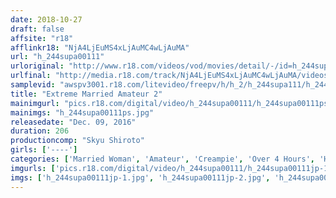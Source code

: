 ```yaml
---
date: 2018-10-27
draft: false
affsite: "r18"
afflinkr18: "NjA4LjEuMS4xLjAuMC4wLjAuMA"
url: "h_244supa00111"
urloriginal: "http://www.r18.com/videos/vod/movies/detail/-/id=h_244supa00111"
urlfinal: "http://media.r18.com/track/NjA4LjEuMS4xLjAuMC4wLjAuMA/videos/vod/movies/detail/-/id=h_244supa00111"
samplevid: "awspv3001.r18.com/litevideo/freepv/h/h_2/h_244supa111/h_244supa111_dmb_w.mp4"
title: "Extreme Married Amateur 2"
mainimgurl: "pics.r18.com/digital/video/h_244supa00111/h_244supa00111ps.jpg"
mainimgs: "h_244supa00111ps.jpg"
releasedate: "Dec. 09, 2016"
duration: 206
productioncomp: "Skyu Shiroto"
girls: ['----']
categories: ['Married Woman', 'Amateur', 'Creampie', 'Over 4 Hours', 'Hi-Def']
imgurls: ['pics.r18.com/digital/video/h_244supa00111/h_244supa00111jp-1.jpg', 'pics.r18.com/digital/video/h_244supa00111/h_244supa00111jp-2.jpg', 'pics.r18.com/digital/video/h_244supa00111/h_244supa00111jp-3.jpg', 'pics.r18.com/digital/video/h_244supa00111/h_244supa00111jp-4.jpg', 'pics.r18.com/digital/video/h_244supa00111/h_244supa00111jp-5.jpg', 'pics.r18.com/digital/video/h_244supa00111/h_244supa00111jp-6.jpg', 'pics.r18.com/digital/video/h_244supa00111/h_244supa00111jp-7.jpg', 'pics.r18.com/digital/video/h_244supa00111/h_244supa00111jp-8.jpg', 'pics.r18.com/digital/video/h_244supa00111/h_244supa00111jp-9.jpg', 'pics.r18.com/digital/video/h_244supa00111/h_244supa00111jp-10.jpg', 'pics.r18.com/digital/video/h_244supa00111/h_244supa00111jp-11.jpg', 'pics.r18.com/digital/video/h_244supa00111/h_244supa00111jp-12.jpg', 'pics.r18.com/digital/video/h_244supa00111/h_244supa00111jp-13.jpg', 'pics.r18.com/digital/video/h_244supa00111/h_244supa00111jp-14.jpg', 'pics.r18.com/digital/video/h_244supa00111/h_244supa00111jp-15.jpg', 'pics.r18.com/digital/video/h_244supa00111/h_244supa00111jp-16.jpg', 'pics.r18.com/digital/video/h_244supa00111/h_244supa00111jp-17.jpg', 'pics.r18.com/digital/video/h_244supa00111/h_244supa00111jp-18.jpg', 'pics.r18.com/digital/video/h_244supa00111/h_244supa00111jp-19.jpg', 'pics.r18.com/digital/video/h_244supa00111/h_244supa00111jp-20.jpg']
imgs: ['h_244supa00111jp-1.jpg', 'h_244supa00111jp-2.jpg', 'h_244supa00111jp-3.jpg', 'h_244supa00111jp-4.jpg', 'h_244supa00111jp-5.jpg', 'h_244supa00111jp-6.jpg', 'h_244supa00111jp-7.jpg', 'h_244supa00111jp-8.jpg', 'h_244supa00111jp-9.jpg', 'h_244supa00111jp-10.jpg', 'h_244supa00111jp-11.jpg', 'h_244supa00111jp-12.jpg', 'h_244supa00111jp-13.jpg', 'h_244supa00111jp-14.jpg', 'h_244supa00111jp-15.jpg', 'h_244supa00111jp-16.jpg', 'h_244supa00111jp-17.jpg', 'h_244supa00111jp-18.jpg', 'h_244supa00111jp-19.jpg', 'h_244supa00111jp-20.jpg']
---
```

